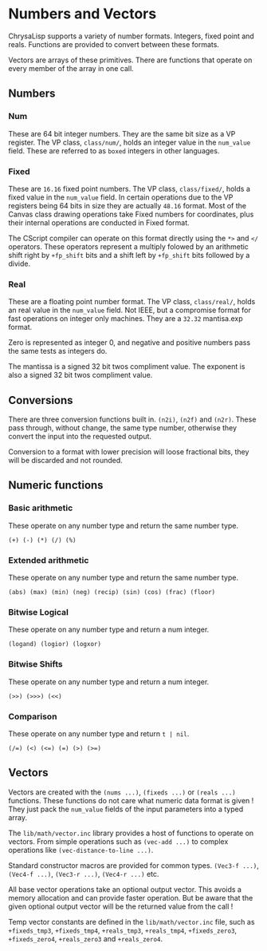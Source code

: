 # Numbers and Vectors

ChrysaLisp supports a variety of number formats. Integers, fixed point and
reals. Functions are provided to convert between these formats.

Vectors are arrays of these primitives. There are functions that operate on
every member of the array in one call.

## Numbers

### Num

These are 64 bit integer numbers. They are the same bit size as a VP register.
The VP class, `class/num/`, holds an integer value in the `num_value` field.
These are referred to as `boxed` integers in other languages.

### Fixed

These are `16.16` fixed point numbers. The VP class, `class/fixed/`, holds a
fixed value in the `num_value` field. In certain operations due to the VP
registers being 64 bits in size they are actually `48.16` format. Most of the
Canvas class drawing operations take Fixed numbers for coordinates, plus their
internal operations are conducted in Fixed format.

The CScript compiler can operate on this format directly using the `*>` and
`</` operators. These operators represent a multiply folowed by an arithmetic
shift right by `+fp_shift` bits and a shift left by `+fp_shift` bits followed
by a divide.

### Real

These are a floating point number format. The VP class, `class/real/`, holds an
real value in the `num_value` field. Not IEEE, but a compromise format for fast
operations on integer only machines. They are a `32.32` mantisa.exp format.

Zero is represented as integer 0, and negative and positive numbers pass the
same tests as integers do.

The mantissa is a signed 32 bit twos compliment value. The exponent is also a
signed 32 bit twos compliment value.

## Conversions

There are three conversion functions built in. `(n2i)`, `(n2f)` and `(n2r)`.
These pass through, without change, the same type number, otherwise they
convert the input into the requested output.

Conversion to a format with lower precision will loose fractional bits, they
will be discarded and not rounded.

## Numeric functions

### Basic arithmetic

These operate on any number type and return the same number type.

`(+) (-) (*) (/) (%)`

### Extended arithmetic

These operate on any number type and return the same number type.

`(abs) (max) (min) (neg) (recip) (sin) (cos) (frac) (floor)`

### Bitwise Logical

These operate on any number type and return a num integer.

`(logand) (logior) (logxor)`

### Bitwise Shifts

These operate on any number type and return a num integer.

`(>>) (>>>) (<<)`

### Comparison

These operate on any number type and return `t | nil`.

`(/=) (<) (<=) (=) (>) (>=)`

## Vectors

Vectors are created with the `(nums ...)`, `(fixeds ...)` or `(reals ...)`
functions. These functions do not care what numeric data format is given ! They
just pack the `num_value` fields of the input parameters into a typed array.

The `lib/math/vector.inc` library provides a host of functions to operate on
vectors. From simple operations such as `(vec-add ...)` to complex operations
like `(vec-distance-to-line ...)`.

Standard constructor macros are provided for common types. `(Vec3-f ...)`,
`(Vec4-f ...)`, `(Vec3-r ...)`, `(Vec4-r ...)` etc.

All base vector operations take an optional output vector. This avoids a memory
allocation and can provide faster operation. But be aware that the given
optional output vector will be the returned value from the call !

Temp vector constants are defined in the `lib/math/vector.inc` file, such as
`+fixeds_tmp3`, `+fixeds_tmp4`, `+reals_tmp3`, `+reals_tmp4`, `+fixeds_zero3`,
`+fixeds_zero4`, `+reals_zero3` and `+reals_zero4`.
